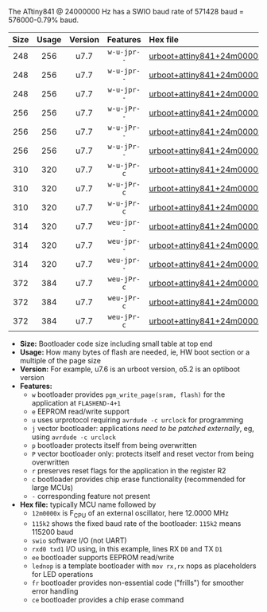 The ATtiny841 @ 24000000 Hz has a SWIO baud rate of 571428 baud = 576000-0.79% baud.

|Size|Usage|Version|Features|Hex file|
|:-:|:-:|:-:|:-:|:--|
|248|256|u7.7|`w-u-jpr--`|[urboot+attiny841+24m0000x++576k0_swio_rxa2_txa1_lednop.hex](https://raw.githubusercontent.com/stefanrueger/urboot.hex/main/mcus/attiny841/external_oscillator/fcpu+24m0000_Hz/br++576k0_bps/urboot+attiny841+24m0000x++576k0_swio_rxa2_txa1_lednop.hex)|
|248|256|u7.7|`w-u-jpr--`|[urboot+attiny841+24m0000x++576k0_swio_rxa4_txa5_lednop.hex](https://raw.githubusercontent.com/stefanrueger/urboot.hex/main/mcus/attiny841/external_oscillator/fcpu+24m0000_Hz/br++576k0_bps/urboot+attiny841+24m0000x++576k0_swio_rxa4_txa5_lednop.hex)|
|248|256|u7.7|`w-u-jpr--`|[urboot+attiny841+24m0000x++576k0_swio_rxb2_txa7_lednop.hex](https://raw.githubusercontent.com/stefanrueger/urboot.hex/main/mcus/attiny841/external_oscillator/fcpu+24m0000_Hz/br++576k0_bps/urboot+attiny841+24m0000x++576k0_swio_rxb2_txa7_lednop.hex)|
|256|256|u7.7|`w-u-jPr--`|[urboot+attiny841+24m0000x++576k0_swio_rxa2_txa1.hex](https://raw.githubusercontent.com/stefanrueger/urboot.hex/main/mcus/attiny841/external_oscillator/fcpu+24m0000_Hz/br++576k0_bps/urboot+attiny841+24m0000x++576k0_swio_rxa2_txa1.hex)|
|256|256|u7.7|`w-u-jPr--`|[urboot+attiny841+24m0000x++576k0_swio_rxa4_txa5.hex](https://raw.githubusercontent.com/stefanrueger/urboot.hex/main/mcus/attiny841/external_oscillator/fcpu+24m0000_Hz/br++576k0_bps/urboot+attiny841+24m0000x++576k0_swio_rxa4_txa5.hex)|
|256|256|u7.7|`w-u-jPr--`|[urboot+attiny841+24m0000x++576k0_swio_rxb2_txa7.hex](https://raw.githubusercontent.com/stefanrueger/urboot.hex/main/mcus/attiny841/external_oscillator/fcpu+24m0000_Hz/br++576k0_bps/urboot+attiny841+24m0000x++576k0_swio_rxb2_txa7.hex)|
|310|320|u7.7|`w-u-jPr-c`|[urboot+attiny841+24m0000x++576k0_swio_rxa2_txa1_lednop_fr_ce.hex](https://raw.githubusercontent.com/stefanrueger/urboot.hex/main/mcus/attiny841/external_oscillator/fcpu+24m0000_Hz/br++576k0_bps/urboot+attiny841+24m0000x++576k0_swio_rxa2_txa1_lednop_fr_ce.hex)|
|310|320|u7.7|`w-u-jPr-c`|[urboot+attiny841+24m0000x++576k0_swio_rxa4_txa5_lednop_fr_ce.hex](https://raw.githubusercontent.com/stefanrueger/urboot.hex/main/mcus/attiny841/external_oscillator/fcpu+24m0000_Hz/br++576k0_bps/urboot+attiny841+24m0000x++576k0_swio_rxa4_txa5_lednop_fr_ce.hex)|
|310|320|u7.7|`w-u-jPr-c`|[urboot+attiny841+24m0000x++576k0_swio_rxb2_txa7_lednop_fr_ce.hex](https://raw.githubusercontent.com/stefanrueger/urboot.hex/main/mcus/attiny841/external_oscillator/fcpu+24m0000_Hz/br++576k0_bps/urboot+attiny841+24m0000x++576k0_swio_rxb2_txa7_lednop_fr_ce.hex)|
|314|320|u7.7|`weu-jpr--`|[urboot+attiny841+24m0000x++576k0_swio_rxa2_txa1_ee_lednop.hex](https://raw.githubusercontent.com/stefanrueger/urboot.hex/main/mcus/attiny841/external_oscillator/fcpu+24m0000_Hz/br++576k0_bps/urboot+attiny841+24m0000x++576k0_swio_rxa2_txa1_ee_lednop.hex)|
|314|320|u7.7|`weu-jpr--`|[urboot+attiny841+24m0000x++576k0_swio_rxa4_txa5_ee_lednop.hex](https://raw.githubusercontent.com/stefanrueger/urboot.hex/main/mcus/attiny841/external_oscillator/fcpu+24m0000_Hz/br++576k0_bps/urboot+attiny841+24m0000x++576k0_swio_rxa4_txa5_ee_lednop.hex)|
|314|320|u7.7|`weu-jpr--`|[urboot+attiny841+24m0000x++576k0_swio_rxb2_txa7_ee_lednop.hex](https://raw.githubusercontent.com/stefanrueger/urboot.hex/main/mcus/attiny841/external_oscillator/fcpu+24m0000_Hz/br++576k0_bps/urboot+attiny841+24m0000x++576k0_swio_rxb2_txa7_ee_lednop.hex)|
|372|384|u7.7|`weu-jPr-c`|[urboot+attiny841+24m0000x++576k0_swio_rxa2_txa1_ee_lednop_fr_ce.hex](https://raw.githubusercontent.com/stefanrueger/urboot.hex/main/mcus/attiny841/external_oscillator/fcpu+24m0000_Hz/br++576k0_bps/urboot+attiny841+24m0000x++576k0_swio_rxa2_txa1_ee_lednop_fr_ce.hex)|
|372|384|u7.7|`weu-jPr-c`|[urboot+attiny841+24m0000x++576k0_swio_rxa4_txa5_ee_lednop_fr_ce.hex](https://raw.githubusercontent.com/stefanrueger/urboot.hex/main/mcus/attiny841/external_oscillator/fcpu+24m0000_Hz/br++576k0_bps/urboot+attiny841+24m0000x++576k0_swio_rxa4_txa5_ee_lednop_fr_ce.hex)|
|372|384|u7.7|`weu-jPr-c`|[urboot+attiny841+24m0000x++576k0_swio_rxb2_txa7_ee_lednop_fr_ce.hex](https://raw.githubusercontent.com/stefanrueger/urboot.hex/main/mcus/attiny841/external_oscillator/fcpu+24m0000_Hz/br++576k0_bps/urboot+attiny841+24m0000x++576k0_swio_rxb2_txa7_ee_lednop_fr_ce.hex)|

- **Size:** Bootloader code size including small table at top end
- **Usage:** How many bytes of flash are needed, ie, HW boot section or a multiple of the page size
- **Version:** For example, u7.6 is an urboot version, o5.2 is an optiboot version
- **Features:**
  + `w` bootloader provides `pgm_write_page(sram, flash)` for the application at `FLASHEND-4+1`
  + `e` EEPROM read/write support
  + `u` uses urprotocol requiring `avrdude -c urclock` for programming
  + `j` vector bootloader: applications *need to be patched externally*, eg, using `avrdude -c urclock`
  + `p` bootloader protects itself from being overwritten
  + `P` vector bootloader only: protects itself and reset vector from being overwritten
  + `r` preserves reset flags for the application in the register R2
  + `c` bootloader provides chip erase functionality (recommended for large MCUs)
  + `-` corresponding feature not present
- **Hex file:** typically MCU name followed by
  + `12m0000x` is F<sub>CPU</sub> of an external oscillator, here 12.0000 MHz
  + `115k2` shows the fixed baud rate of the bootloader: `115k2` means 115200 baud
  + `swio` software I/O (not UART)
  + `rxd0 txd1` I/O using, in this example, lines RX `D0` and TX `D1`
  + `ee` bootloader supports EEPROM read/write
  + `lednop` is a template bootloader with `mov rx,rx` nops as placeholders for LED operations
  + `fr` bootloader provides non-essential code ("frills") for smoother error handling
  + `ce` bootloader provides a chip erase command
